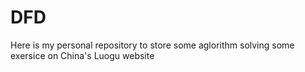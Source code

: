 # DFD
Here is my personal repository to store some aglorithm solving some exersice on China's Luogu website
